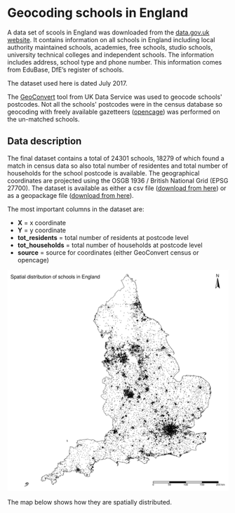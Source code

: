 # Geocoding schools in England

A data set of scools in England was downloaded from the [data.gov.uk website](https://data.gov.uk/dataset/67f809fb-7bfe-4baa-abe4-090d48cfc323/schools-in-england). 
It contains information on all schools in England including local authority maintained schools, 
academies, free schools, studio schools, university technical colleges and independent schools. 
The information includes address, school type and phone number. This information comes from EduBase, 
DfE’s register of schools.

The dataset used here is dated July 2017.

The [GeoConvert](http://geoconvert.mimas.ac.uk/) tool from UK Data Service was
used to geocode schools' postcodes. Not all the schools' postcodes were in the 
census database so geocoding with freely available gazetteers ([opencage](https://opencagedata.com/))
was performed on the un-matched schools.

## Data description 

The final dataset contains a total of 24301 schools, 18279 of which found a match
in census data so also total number of residentes and total number of households
for the school postcode is available. The geographical coordinates are projected
using the OSGB 1936 / British National Grid (EPSG 27700). The dataset is available
as either a csv file ([download from here](https://github.com/claudiofronterre/geocode_schoolsUK/blob/master/data/processed/schools_full_gecoded.csv)) or as a geopackage file 
([download from here](https://github.com/claudiofronterre/geocode_schoolsUK/blob/master/data/processed/geodata/schools_geocoded.gpkg)). 

The most important columns in the dataset are: 

- **X** = x coordinate
- **Y** = y coordinate
- **tot_residents** = total number of residents at postcode level
- **tot_households** = total number of households at postcode level
- **source** = source for coordinates (either GeoConvert census or opencage)

![schools_spatial](https://github.com/claudiofronterre/geocode_schoolsUK/blob/master/figs/schools_distribution.png)

The map below shows how they are spatially distributed.


